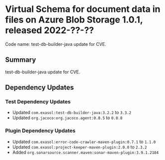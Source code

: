 # Virtual Schema for document data in files on Azure Blob Storage 1.0.1, released 2022-??-??

Code name: test-db-builder-java update for CVE.

## Summary

test-db-builder-java update for CVE.

## Dependency Updates

### Test Dependency Updates

* Updated `com.exasol:test-db-builder-java:3.2.2` to `3.3.2`
* Updated `org.jacoco:org.jacoco.agent:0.8.5` to `0.8.8`

### Plugin Dependency Updates

* Updated `com.exasol:error-code-crawler-maven-plugin:0.7.1` to `1.1.0`
* Updated `com.exasol:project-keeper-maven-plugin:2.0.0` to `2.3.2`
* Added `org.sonarsource.scanner.maven:sonar-maven-plugin:3.9.1.2184`

